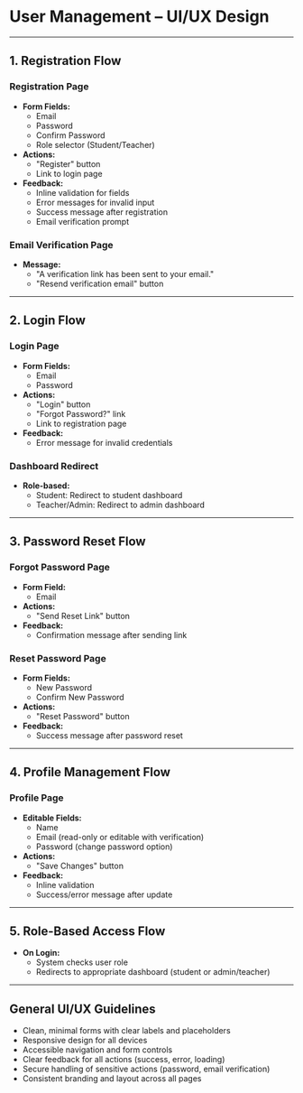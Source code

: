 # User Management – UI/UX Design

---

## 1. Registration Flow

### Registration Page
- **Form Fields:**  
  - Email  
  - Password  
  - Confirm Password  
  - Role selector (Student/Teacher)  
- **Actions:**  
  - "Register" button  
  - Link to login page  
- **Feedback:**  
  - Inline validation for fields  
  - Error messages for invalid input  
  - Success message after registration  
  - Email verification prompt

### Email Verification Page
- **Message:**  
  - "A verification link has been sent to your email."
  - "Resend verification email" button

---

## 2. Login Flow

### Login Page
- **Form Fields:**  
  - Email  
  - Password  
- **Actions:**  
  - "Login" button  
  - "Forgot Password?" link  
  - Link to registration page  
- **Feedback:**  
  - Error message for invalid credentials

### Dashboard Redirect
- **Role-based:**  
  - Student: Redirect to student dashboard  
  - Teacher/Admin: Redirect to admin dashboard

---

## 3. Password Reset Flow

### Forgot Password Page
- **Form Field:**  
  - Email  
- **Actions:**  
  - "Send Reset Link" button  
- **Feedback:**  
  - Confirmation message after sending link

### Reset Password Page
- **Form Fields:**  
  - New Password  
  - Confirm New Password  
- **Actions:**  
  - "Reset Password" button  
- **Feedback:**  
  - Success message after password reset

---

## 4. Profile Management Flow

### Profile Page
- **Editable Fields:**  
  - Name  
  - Email (read-only or editable with verification)  
  - Password (change password option)  
- **Actions:**  
  - "Save Changes" button  
- **Feedback:**  
  - Inline validation  
  - Success/error message after update

---

## 5. Role-Based Access Flow

- **On Login:**  
  - System checks user role  
  - Redirects to appropriate dashboard (student or admin/teacher)

---

## General UI/UX Guidelines

- Clean, minimal forms with clear labels and placeholders
- Responsive design for all devices
- Accessible navigation and form controls
- Clear feedback for all actions (success, error, loading)
- Secure handling of sensitive actions (password, email verification)
- Consistent branding and layout across all pages